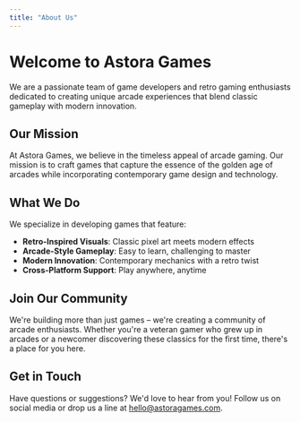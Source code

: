 ```yaml
---
title: "About Us"
---
```


# Welcome to Astora Games

We are a passionate team of game developers and retro gaming enthusiasts dedicated to creating unique arcade experiences that blend classic gameplay with modern innovation.

## Our Mission

At Astora Games, we believe in the timeless appeal of arcade gaming. Our mission is to craft games that capture the essence of the golden age of arcades while incorporating contemporary game design and technology.

## What We Do

We specialize in developing games that feature:

- **Retro-Inspired Visuals**: Classic pixel art meets modern effects
- **Arcade-Style Gameplay**: Easy to learn, challenging to master
- **Modern Innovation**: Contemporary mechanics with a retro twist
- **Cross-Platform Support**: Play anywhere, anytime

## Join Our Community

We're building more than just games – we're creating a community of arcade enthusiasts. Whether you're a veteran gamer who grew up in arcades or a newcomer discovering these classics for the first time, there's a place for you here.

## Get in Touch

Have questions or suggestions? We'd love to hear from you! Follow us on social media or drop us a line at hello@astoragames.com.
